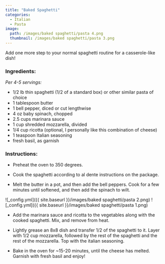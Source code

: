 ```yaml
---
title: "Baked Spaghetti"
categories:
  - Italian
  - Pasta
image:
  path: /images/baked spaghetti/pasta 4.png
  thumbnail: /images/baked spaghetti/pasta 3.png
---
```


Add one more step to your normal spaghetti routine for a casserole-like dish!

### Ingredients:

_Per 4-5 servings:_

* 1/2 lb thin spaghetti (1/2 of a standard box) or other similar pasta of choice
* 1 tablespoon butter
* 1 bell pepper, diced or cut lengthwise
* 4 oz baby spinach, chopped
* 2.5 cups marinara sauce
* 1 cup shredded mozzarella, divided
* 1/4 cup ricotta (optional, I personally like this combination of cheese)
* 1 teaspoon Italian seasoning
* fresh basil, as garnish


### Instructions:

* Preheat the oven to 350 degrees.

* Cook the spaghetti according to al dente instructions on the package.

* Melt the butter in a pot, and then add the bell peppers. Cook for a few minutes until softened, and then add the spinach to wilt. 

![_config.yml]({{ site.baseurl }}/images/baked spaghetti/pasta 2.png)
![_config.yml]({{ site.baseurl }}/images/baked spaghetti/pasta 1.png)

* Add the marinara sauce and ricotta to the vegetables along with the cooked spaghetti. Mix, and remove from heat.

* Lightly grease an 8x8 dish and transfer 1/2 of the spaghetti to it. Layer with 1/2 cup mozzarella, followed by the rest of the spaghetti and the rest of the mozzarella. Top with the italian seasoning.

* Bake in the oven for ~15-20 minutes, until the cheese has melted. Garnish with fresh basil and enjoy!
